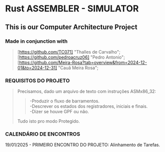 # Rust ASSEMBLER - SIMULATOR

## This is our Computer Architecture Project

### Made in conjunction with

> [https://github.com/TC071] "Thalles de Carvalho";  
> [https://github.com/pedroacruz06] "Pedro Antonio";  
> [https://github.com/Meira-Rosa?tab=overview&from=2024-12-01&to=2024-12-31] "Cauã Meira Rosa";  

### REQUISITOS DO PROJETO

> Precisamos, dado um arquivo de texto com instruções ASMx86_32:  
>>-Produzir o fluxo de barramentos.\
>>-Descrever os estados dos registradores, iniciais e finais.\
>>-Dizer se houve GPF ou não.
>
> Tudo isto pro modo Protegido.

### CALENDÁRIO DE ENCONTROS

19/01/2025 - PRIMEIRO ENCONTRO DO PROJETO: Alinhamento de Tarefas. 
